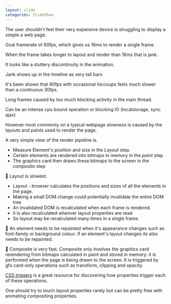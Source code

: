 ```yaml
---
layout: slide
categories: SlideShow
---
```


<div class="panel slide-content">
<div class="panel-body">

</div>
</div>
<div class="panel notes">
<div class="panel-body marked">

The user shouldn't feel their very expensive device is struggling to display a simple a web page.

Goal framerate of 60fps, which gives us 16ms to render a single frame.

When the frame takes longer to layout and render than 16ms that is jank.

It looks like a stuttery discontinuity in the animation.

Jank shows up in the timeline as very tall bars

It's been shown that 60fps with occasional hiccoups feels much slower than a continuous 30fps.

Long frames caused by too much blocking activity in the main thread.

Can be an intense cpu bound operation or blocking IO (localstorage, sync ajax)

However most commonly on a typical webpage slowness is caused by the layouts and paints used to render the page.

A very simple view of the render pipeline is.

 * Measure Element's position and size in the _Layout_ step.
 * Certain elements are rendered into bitmaps in memory in the _paint_ step
 * The graphics card then draws these bitmaps to the screen in the _composite_ step

🐢 Layout is slowest.

* Layout - browser calculates the positions and sizes of all the elements in the page.
* Making a small DOM change could potentially invalidate the entire DOM tree
* An invalidated DOM is recalculated when each frame is rendered. 
* it is also recalculated whenver layout properties are read
* So layout may be recalculated many times in a single frame.


🐢 An element needs to be repainted when it's appearance changes such as font-family or background colour.
If an element's layout changes its also needs to be repainted.

🐰 Composite is very fast. Composite only involves the graphics card rerendering from bitmaps calculated in paint and stored in memory: it is performed when the page is being drawn to the screen. It is triggered by gfx card-only operations such as transform, clipping and opacity. 

<a href="http://csstriggers.com/" target="_blank">CSS triggers</a> is a great resource for discovering how properties trigger each of these operations.

One should try to touch layout properties rarely but can be pretty free with animating compositing properties.

</div>
</div>
